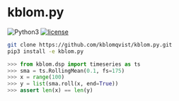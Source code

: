 # kblom.py
![Python3](https://img.shields.io/badge/python-3-green.svg)
[![license](https://img.shields.io/github/license/mashape/apistatus.svg)](https://github.com/kblomqvist/kblom.py/blob/master/LICENSE)


```bash
git clone https://github.com/kblomqvist/kblom.py.git
pip3 install -e kblom.py
```

```python
>>> from kblom.dsp import timeseries as ts
>>> sma = ts.RollingMean(0.1, fs=175)
>>> x = range(100)
>>> y = list(sma.roll(x, end=True))
>>> assert len(x) == len(y)
```
